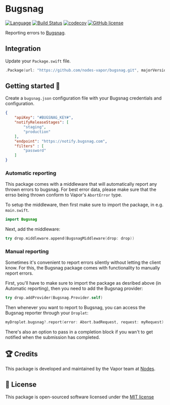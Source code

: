# Bugsnag
[![Language](https://img.shields.io/badge/Swift-3-brightgreen.svg)](http://swift.org)
[![Build Status](https://travis-ci.org/nodes-vapor/bugsnag.svg?branch=master)](https://travis-ci.org/nodes-vapor/bugsnag)
[![codecov](https://codecov.io/gh/nodes-vapor/bugsnag/branch/master/graph/badge.svg)](https://codecov.io/gh/nodes-vapor/bugsnag)
[![GitHub license](https://img.shields.io/badge/license-MIT-blue.svg)](https://raw.githubusercontent.com/nodes-vapor/bugsnag/master/LICENSE)


Reporting errors to [Bugsnag](https://www.bugsnag.com/).

## Integration

Update your `Package.swift` file.

```swift
.Package(url: "https://github.com/nodes-vapor/bugsnag.git", majorVersion: 0)
```

## Getting started 🚀

Create a `bugsnag.json` configuration file with your Bugsnag credentials and configuration.

```json
{
    "apiKey": "#BUGSNAG_KEY#",
    "notifyReleaseStages": [
        "staging",
        "production"
    ],
    "endpoint": "https://notify.bugsnag.com",
    "filters" : [
        "password"
    ]
}
```

### Automatic reporting

This package comes with a middleware that will automatically report any thrown errors to bugsnag. For best error data, please make sure that the errso being thrown conform to Vapor's `AbortError` type. 

To setup the middleware, then first make sure to import the package, in e.g. `main.swift`.

```Swift
import Bugsnag
```

Next, add the middleware:
```swift
try drop.middleware.append(BugsnagMiddleware(drop: drop))
```

### Manual reporting

Sometimes it's convenient to report errors silently without letting the client know. For this, the Bugsnag package comes with functionality to manually report errors.

First, you'll have to make sure to import the package as desribed above (in Automatic reporting), then you need to add the Bugsnag provider:

```swift
try drop.addProvider(Bugsnag.Provider.self)
```

Then whenever you want to report to Bugsnag, you can access the Bugsnag reporter through your `Droplet`:

```swift
myDroplet.bugsnag?.report(error: Abort.badRequest, request: myRequest)
```

There's also an option to pass in a completion block if you wan't to get notified when the submission has completed.

## 🏆 Credits
This package is developed and maintained by the Vapor team at [Nodes](https://www.nodes.dk).

## 📄 License
This package is open-sourced software licensed under the [MIT license](http://opensource.org/licenses/MIT)